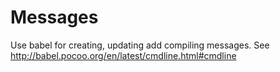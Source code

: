 # Messages

Use babel for creating, updating add compiling messages. See http://babel.pocoo.org/en/latest/cmdline.html#cmdline
